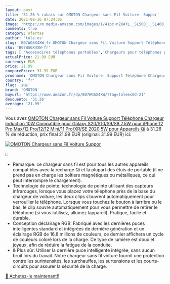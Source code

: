 ```yaml
---
layout: post
title: '31.26 % rabais sur OMOTON Chargeur sans Fil Voiture  Suppor'
date: 2021-08-16 07:24:05
image: 'https://m.media-amazon.com/images/I/41pc+nZXAYL._SL500_._SL400_.jpg'
comments: true
category: ofertas
author: 'tole.es'
slug: 'B07WG6X4XW-fr OMOTON Chargeur sans Fil Voiture Support Téléphone...'
sku: 'B07WG6X4XW-fr'
tags: [ 'Accessoires téléphones portables','Chargeurs pour téléphones portables','Chargeurs sans fil de téléphone portable pour automobile','High-Tech','Téléphones portables et accessoires','omoton', ]
actualPrice: 21.99 EUR
currency: EUR
price: 21.99
comparePrice: 31.99 EUR
prodname: 'OMOTON Chargeur sans Fil Voiture  Support Téléphone Chargeur Induction 10W Compatible pour Galaxy S20/S10/S9/S8  7.5W pour iPhone 12 Pro Max/12 Pro/12/12 Mini/11 Pro/XR/SE 2020  5W pour Appareils Qi'
country: 'fr'
flag: '🇫🇷'
brand: 'OMOTON'
buyurl: 'https://www.amazon.fr/dp/B07WG6X4XW/?tag=tolees0d-21'
descuento: '31.26'
average: '21.99'
---
```


Vous avez [OMOTON Chargeur sans Fil Voiture  Support Téléphone Chargeur Induction 10W Compatible pour Galaxy S20/S10/S9/S8  7.5W pour iPhone 12 Pro Max/12 Pro/12/12 Mini/11 Pro/XR/SE 2020  5W pour Appareils Qi](https://www.amazon.fr/dp/B07WG6X4XW/?tag=tolees0d-21)  à  31.26 % de réduction, prix final  21.99 EUR (original: 31.99 EUR) ici:

[![OMOTON Chargeur sans Fil Voiture  Suppor](https://m.media-amazon.com/images/I/41pc+nZXAYL._SL500_._SL400_.jpg)](https://www.amazon.fr/dp/B07WG6X4XW/?tag=tolees0d-21)

ℹ️:

- Remarque: ce chargeur sans fil est pour tous les autres appareils compatibles avec la recharge Qi et la plupart des étuis de portable (il ne prend pas en charge les boîtiers magnétiques ou métalliques, ce qui peut interrompre le chargement).
- Technologie de pointe: technologie de pointe utilisant des capteurs infrarouges, lorsque vous placez votre téléphone près de la base du chargeur de voiture, les deux clips s’ouvrent automatiquement pour verrouiller le téléphone. Lorsque vous touchez le bouton à larrière ou le bas, le clip souvre automatiquement pour vous permettre de retirer le téléphone (si vous lutilisez, allumez lappareil). Pratique, facile et durable.
- Conception déclairage RGB: Fabriqué avec les dernières puces intelligentes standard et intégrées de dernière génération et un éclairage RGB de 16,8 millions de couleurs, ce dernier affichera un cycle de couleurs coloré lors de la charge. Ce type de lumière est doux et joyeux, afin de réduire la fatigue de la conduite.
- & Plus sûr: Utiliser la dernière puce intelligente intégrée, sans aucun bruit lors du travail. Notre chargeur sans fil voiture fournit une protection contre les surintensités, les surchauffes, les surtensions et les courts-circuits pour assurer la sécurité de la charge.

[🛒 Achetez-le maintenant!!](https://www.amazon.fr/dp/B07WG6X4XW/?tag=tolees0d-21)
